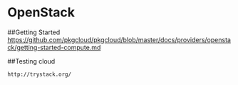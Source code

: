 # OpenStack
##Getting Started
https://github.com/pkgcloud/pkgcloud/blob/master/docs/providers/openstack/getting-started-compute.md

##Testing cloud
```
http://trystack.org/
```
